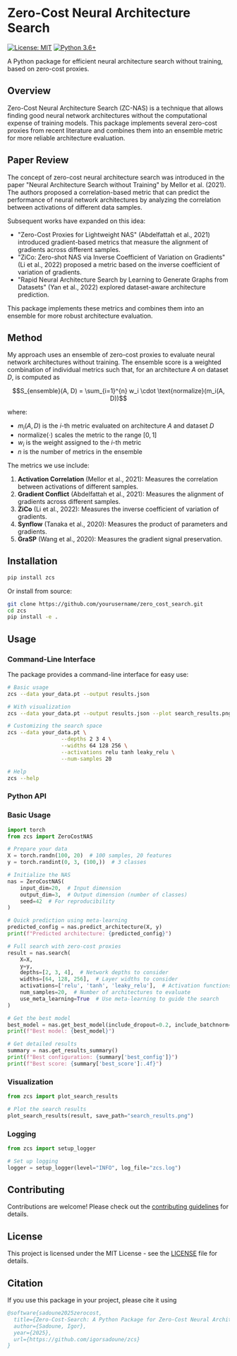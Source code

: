 # Zero-Cost Neural Architecture Search

[![License: MIT](https://img.shields.io/badge/License-MIT-yellow.svg)](https://opensource.org/licenses/MIT)
[![Python 3.6+](https://img.shields.io/badge/python-3.6+-blue.svg)](https://www.python.org/downloads/release/python-360/)

A Python package for efficient neural architecture search without training, based on zero-cost proxies.

## Overview

Zero-Cost Neural Architecture Search (ZC-NAS) is a technique that allows finding good neural network architectures without the computational expense of training models. This package implements several zero-cost proxies from recent literature and combines them into an ensemble metric for more reliable architecture evaluation.

## Paper Review

The concept of zero-cost neural architecture search was introduced in the paper "Neural Architecture Search without Training" by Mellor et al. (2021). The authors proposed a correlation-based metric that can predict the performance of neural network architectures by analyzing the correlation between activations of different data samples.

Subsequent works have expanded on this idea:

- "Zero-Cost Proxies for Lightweight NAS" (Abdelfattah et al., 2021) introduced gradient-based metrics that measure the alignment of gradients across different samples.
- "ZiCo: Zero-shot NAS via Inverse Coefficient of Variation on Gradients" (Li et al., 2022) proposed a metric based on the inverse coefficient of variation of gradients.
- "Rapid Neural Architecture Search by Learning to Generate Graphs from Datasets" (Yan et al., 2022) explored dataset-aware architecture prediction.

This package implements these metrics and combines them into an ensemble for more robust architecture evaluation.

## Method

My approach uses an ensemble of zero-cost proxies to evaluate neural network architectures without training. The ensemble score is a weighted combination of individual metrics such that, for an architecture $A$ on dataset $D$, is computed as

$$S_{ensemble}(A, D) = \sum_{i=1}^{n} w_i \cdot \text{normalize}(m_i(A, D))$$

where:
- $m_i(A, D)$ is the $i$-th metric evaluated on architecture $A$ and dataset $D$
- $\text{normalize}(\cdot)$ scales the metric to the range $[0, 1]$
- $w_i$ is the weight assigned to the $i$-th metric
- $n$ is the number of metrics in the ensemble

The metrics we use include:

1. **Activation Correlation** (Mellor et al., 2021): Measures the correlation between activations of different samples.
2. **Gradient Conflict** (Abdelfattah et al., 2021): Measures the alignment of gradients across different samples.
3. **ZiCo** (Li et al., 2022): Measures the inverse coefficient of variation of gradients.
4. **Synflow** (Tanaka et al., 2020): Measures the product of parameters and gradients.
5. **GraSP** (Wang et al., 2020): Measures the gradient signal preservation.

## Installation

```bash
pip install zcs
```

Or install from source:

```bash
git clone https://github.com/yourusername/zero_cost_search.git
cd zcs
pip install -e .
```

## Usage

### Command-Line Interface

The package provides a command-line interface for easy use:

```bash
# Basic usage
zcs --data your_data.pt --output results.json

# With visualization
zcs --data your_data.pt --output results.json --plot search_results.png

# Customizing the search space
zcs --data your_data.pt \
                 --depths 2 3 4 \
                 --widths 64 128 256 \
                 --activations relu tanh leaky_relu \
                 --num-samples 20

# Help
zcs --help
```

### Python API

### Basic Usage

```python
import torch
from zcs import ZeroCostNAS

# Prepare your data
X = torch.randn(100, 20)  # 100 samples, 20 features
y = torch.randint(0, 3, (100,))  # 3 classes

# Initialize the NAS
nas = ZeroCostNAS(
    input_dim=20,  # Input dimension
    output_dim=3,  # Output dimension (number of classes)
    seed=42  # For reproducibility
)

# Quick prediction using meta-learning
predicted_config = nas.predict_architecture(X, y)
print(f"Predicted architecture: {predicted_config}")

# Full search with zero-cost proxies
result = nas.search(
    X=X,
    y=y,
    depths=[2, 3, 4],  # Network depths to consider
    widths=[64, 128, 256],  # Layer widths to consider
    activations=['relu', 'tanh', 'leaky_relu'],  # Activation functions
    num_samples=20,  # Number of architectures to evaluate
    use_meta_learning=True  # Use meta-learning to guide the search
)

# Get the best model
best_model = nas.get_best_model(include_dropout=0.2, include_batchnorm=True)
print(f"Best model: {best_model}")

# Get detailed results
summary = nas.get_results_summary()
print(f"Best configuration: {summary['best_config']}")
print(f"Best score: {summary['best_score']:.4f}")
```

### Visualization

```python
from zcs import plot_search_results

# Plot the search results
plot_search_results(result, save_path="search_results.png")
```

### Logging

```python
from zcs import setup_logger

# Set up logging
logger = setup_logger(level="INFO", log_file="zcs.log")
```

## Contributing

Contributions are welcome! Please check out the [contributing guidelines](CONTRIBUTING.md) for details.

## License

This project is licensed under the MIT License - see the [LICENSE](LICENSE) file for details.

## Citation

If you use this package in your project, please cite it using

```bibtex
@software{sadoune2025zerocost,
  title={Zero-Cost-Search: A Python Package for Zero-Cost Neural Architecture Search},
  author={Sadoune, Igor},
  year={2025},
  url={https://github.com/igorsadoune/zcs}
}
```